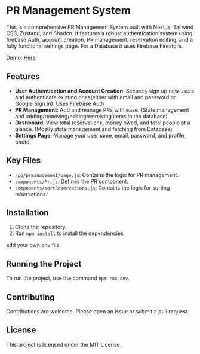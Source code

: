 # PR Management System

This is a comprehensive PR Management System built with Next.js, Tailwind CSS, Zustand, and Shadcn. It features a robust authentication system using firebase Auth, account creation, PR management, reservation editing, and a fully functional settings page. For a Database it uses Firebase Firestore.

Demo: [Here](https://reservation-management.vercel.app/signin)



## Features

- **User Authentication and Account Creation**: Securely sign up new users and authenticate existing ones(either with email and password or Google Sign in). Uses Firebase Auth
- **PR Management**: Add and manage PRs with ease. (State management and adding/removing/editing/retreiving items in the database)
- **Dashboard**: View total reservations, money owed, and total people at a glance. (Mostly state management and fetching from Database)
- **Settings Page**: Manage your username, email, password, and profile photo.



## Key Files

- `app/prmanagement/page.js`: Contains the logic for PR management.
- `components/Pr.js`: Defines the PR component.
- `components/sortReservations.js`: Contains the logic for sorting reservations.

## Installation

1. Clone the repository.
2. Run `npm install` to install the dependencies.

add your own env file 

## Running the Project

To run the project, use the command `npm run dev`.

## Contributing

Contributions are welcome. Please open an issue or submit a pull request.

## License

This project is licensed under the MIT License.
